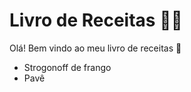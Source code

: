 # Livro de Receitas :woman_cook:

Olá! Bem vindo ao meu livro de receitas :wave:

- Strogonoff de frango
- Pavê

